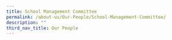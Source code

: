 ```yaml
---
title: School Management Committee
permalink: /about-us/Our-People/School-Management-Committee/
description: ""
third_nav_title: Our People
---
```

